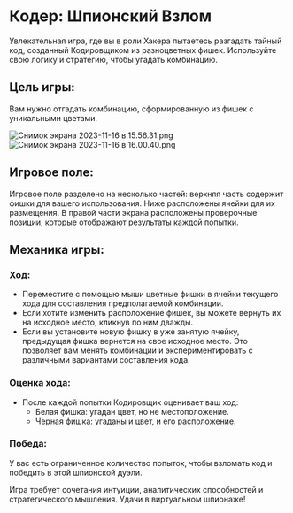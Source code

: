 # Кодер: Шпионский Взлом
Увлекательная игра, где вы в роли Хакера пытаетесь разгадать тайный код, созданный Кодировщиком из разноцветных фишек. Используйте свою логику и стратегию, чтобы угадать комбинацию.

## Цель игры:
Вам нужно отгадать комбинацию, сформированную из фишек с уникальными цветами.

![Снимок экрана 2023-11-16 в 15.56.31.png](..%2F..%2F..%2F..%2F..%2F..%2F..%2Fwork%2F%D0%A1%D0%BA%D1%80%D0%B8%D0%BD%D1%8B%2F%D0%A1%D0%BD%D0%B8%D0%BC%D0%BE%D0%BA%20%D1%8D%D0%BA%D1%80%D0%B0%D0%BD%D0%B0%202023-11-16%20%D0%B2%2015.56.31.png)
![Снимок экрана 2023-11-16 в 16.00.40.png](..%2F..%2F..%2F..%2F..%2F..%2F..%2Fwork%2F%D0%A1%D0%BA%D1%80%D0%B8%D0%BD%D1%8B%2F%D0%A1%D0%BD%D0%B8%D0%BC%D0%BE%D0%BA%20%D1%8D%D0%BA%D1%80%D0%B0%D0%BD%D0%B0%202023-11-16%20%D0%B2%2016.00.40.png)

## Игровое поле:
Игровое поле разделено на несколько частей: верхняя часть содержит фишки для вашего использования.
Ниже расположены ячейки для их размещения. В правой части экрана расположены проверочные позиции, которые отображают результаты каждой попытки.

## Механика игры:
### Ход:
- Переместите с помощью мыши цветные фишки в ячейки текущего хода для составления предполагаемой комбинации.
- Если хотите изменить расположение фишек, вы можете вернуть их на исходное место, кликнув по ним дважды.
- Если вы установите новую фишку в уже занятую ячейку, предыдущая фишка вернется на свое исходное место. Это позволяет вам менять комбинации и экспериментировать с различными вариантами составления кода.

### Оценка хода:
- После каждой попытки Кодировщик оценивает ваш ход:
  - Белая фишка: угадан цвет, но не местоположение.
  - Черная фишка: угаданы и цвет, и его расположение.

### Победа:
У вас есть ограниченное количество попыток, чтобы взломать код и победить в этой шпионской дуэли.

Игра требует сочетания интуиции, аналитических способностей и стратегического мышления. Удачи в виртуальном шпионаже!
